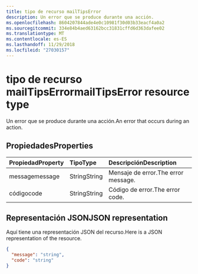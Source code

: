 ```yaml
---
title: tipo de recurso mailTipsError
description: Un error que se produce durante una acción.
ms.openlocfilehash: 8604207844ade4e0c10981f30d03b33eacf4a0a2
ms.sourcegitcommit: 334e84b4aed63162bcc31831cffd6d363dafee02
ms.translationtype: MT
ms.contentlocale: es-ES
ms.lasthandoff: 11/29/2018
ms.locfileid: "27030157"
---
```

# <a name="mailtipserror-resource-type"></a><span data-ttu-id="3e1df-103">tipo de recurso mailTipsError</span><span class="sxs-lookup"><span data-stu-id="3e1df-103">mailTipsError resource type</span></span>

<span data-ttu-id="3e1df-104">Un error que se produce durante una acción.</span><span class="sxs-lookup"><span data-stu-id="3e1df-104">An error that occurs during an action.</span></span>

## <a name="properties"></a><span data-ttu-id="3e1df-105">Propiedades</span><span class="sxs-lookup"><span data-stu-id="3e1df-105">Properties</span></span>
| <span data-ttu-id="3e1df-106">Propiedad</span><span class="sxs-lookup"><span data-stu-id="3e1df-106">Property</span></span>     | <span data-ttu-id="3e1df-107">Tipo</span><span class="sxs-lookup"><span data-stu-id="3e1df-107">Type</span></span>   |<span data-ttu-id="3e1df-108">Descripción</span><span class="sxs-lookup"><span data-stu-id="3e1df-108">Description</span></span>|
|:-----|:-----|:-----|
| <span data-ttu-id="3e1df-109">message</span><span class="sxs-lookup"><span data-stu-id="3e1df-109">message</span></span> | <span data-ttu-id="3e1df-110">String</span><span class="sxs-lookup"><span data-stu-id="3e1df-110">String</span></span> | <span data-ttu-id="3e1df-111">Mensaje de error.</span><span class="sxs-lookup"><span data-stu-id="3e1df-111">The error message.</span></span> |
| <span data-ttu-id="3e1df-112">código</span><span class="sxs-lookup"><span data-stu-id="3e1df-112">code</span></span> | <span data-ttu-id="3e1df-113">String</span><span class="sxs-lookup"><span data-stu-id="3e1df-113">String</span></span> | <span data-ttu-id="3e1df-114">Código de error.</span><span class="sxs-lookup"><span data-stu-id="3e1df-114">The error code.</span></span> |

## <a name="json-representation"></a><span data-ttu-id="3e1df-115">Representación JSON</span><span class="sxs-lookup"><span data-stu-id="3e1df-115">JSON representation</span></span>

<span data-ttu-id="3e1df-116">Aquí tiene una representación JSON del recurso.</span><span class="sxs-lookup"><span data-stu-id="3e1df-116">Here is a JSON representation of the resource.</span></span>

<!-- {
  "blockType": "resource",
  "optionalProperties": [

  ],
  "@odata.type": "microsoft.graph.mailTipsError"
}-->

```json
{
  "message": "string",
  "code": "string"
}

```

<!-- uuid: 8fcb5dbc-d5aa-4681-8e31-b001d5168d79
2015-10-25 14:57:30 UTC -->
<!-- {
  "type": "#page.annotation",
  "description": "mailTipsError resource",
  "keywords": "",
  "section": "documentation",
  "tocPath": ""
}-->